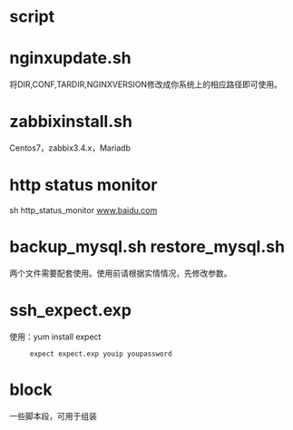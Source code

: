 # script
# nginxupdate.sh
   将DIR,CONF,TARDIR,NGINXVERSION修改成你系统上的相应路径即可使用。

# zabbixinstall.sh
   Centos7，zabbix3.4.x，Mariadb
   
# http status monitor
   sh http_status_monitor www.baidu.com
  
# backup_mysql.sh restore_mysql.sh
   两个文件需要配套使用。使用前请根据实情情况，先修改参数。

# ssh_expect.exp
   使用：yum install expect
         
         expect expect.exp youip youpassword

# block
   一些脚本段，可用于组装
